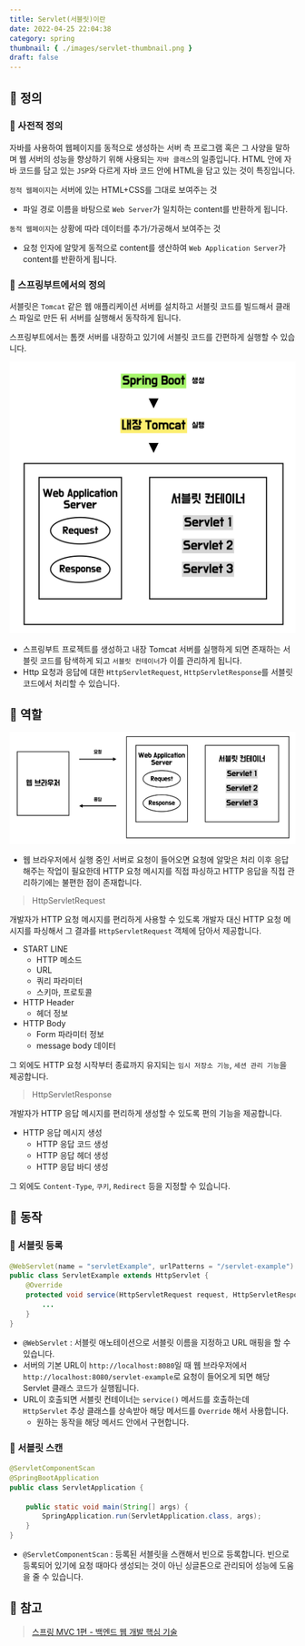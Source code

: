 ```yaml
---
title: Servlet(서블릿)이란
date: 2022-04-25 22:04:38
category: spring
thumbnail: { ./images/servlet-thumbnail.png }
draft: false
---
```


## 🚀 정의

### 📗 사전적 정의

자바를 사용하여 웹페이지를 동적으로 생성하는 서버 측 프로그램 혹은 그 사양을 말하며 웹 서버의 성능을 향상하기 위해 사용되는 `자바 클래스`의 일종입니다. HTML 안에 자바 코드를 담고 있는 `JSP`와 다르게 자바 코드 안에 HTML을 담고 있는 것이 특징입니다.

`정적 웹페이지`는 서버에 있는 HTML+CSS를 그대로 보여주는 것

- 파일 경로 이름을 바탕으로 `Web Server`가 일치하는 content를 반환하게 됩니다.

`동적 웹페이지`는 상황에 따라 데이터를 추가/가공해서 보여주는 것

- 요청 인자에 알맞게 동적으로 content를 생산하여 `Web Application Server`가 content를 반환하게 됩니다.

### 📗 스프링부트에서의 정의

서블릿은 `Tomcat` 같은 웹 애플리케이션 서버를 설치하고 서블릿 코드를 빌드해서 클래스 파일로 만든 뒤 서버를 실행해서 동작하게 됩니다.

스프링부트에서는 톰캣 서버를 내장하고 있기에 서블릿 코드를 간편하게 실행할 수 있습니다.

![servlet-01](./images/servlet-01.png)

- 스프링부트 프로젝트를 생성하고 내장 Tomcat 서버를 실행하게 되면 존재하는 서블릿 코드를 탐색하게 되고 `서블릿 컨테이너`가 이를 관리하게 됩니다.
- Http 요청과 응답에 대한 `HttpServletRequest`, `HttpServletResponse`를 서블릿 코드에서 처리할 수 있습니다.

## 🚀 역할

![servlet-02](./images/servlet-02.png)

- 웹 브라우저에서 실행 중인 서버로 요청이 들어오면 요청에 알맞은 처리 이후 응답해주는 작업이 필요한데 HTTP 요청 메시지를 직접 파싱하고 HTTP 응답을 직접 관리하기에는 불편한 점이 존재합니다.

> HttpServletRequest

개발자가 HTTP 요청 메시지를 편리하게 사용할 수 있도록 개발자 대신 HTTP 요청 메시지를 파싱해서 그 결과를 `HttpServletRequest` 객체에 담아서 제공합니다.

- START LINE
  - HTTP 메소드
  - URL
  - 쿼리 파라미터
  - 스키마, 프로토콜
- HTTP Header
  - 헤더 정보
- HTTP Body
  - Form 파라미터 정보
  - message body 데이터

그 외에도 HTTP 요청 시작부터 종료까지 유지되는 `임시 저장소 기능`, `세션 관리 기능`을 제공합니다.

> HttpServletResponse

개발자가 HTTP 응답 메시지를 편리하게 생성할 수 있도록 편의 기능을 제공합니다.

- HTTP 응답 메시지 생성
  - HTTP 응답 코드 생성
  - HTTP 응답 헤더 생성
  - HTTP 응답 바디 생성

그 외에도 `Content-Type`, `쿠키`, `Redirect` 등을 지정할 수 있습니다.

## 🚀 동작

### 📝 서블릿 등록

```java
@WebServlet(name = "servletExample", urlPatterns = "/servlet-example")
public class ServletExample extends HttpServlet {
    @Override
    protected void service(HttpServletRequest request, HttpServletResponse response) throws ServletException, IOException {
        ...
    }
}
```

- `@WebServlet` : 서블릿 애노테이션으로 서블릿 이름을 지정하고 URL 매핑을 할 수 있습니다.
- 서버의 기본 URL이 `http://localhost:8080`일 때 웹 브라우저에서 `http://localhost:8080/servlet-example`로 요청이 들어오게 되면 해당 Servlet 클래스 코드가 실행됩니다.
- URL이 호출되면 서블릿 컨테이너는 `service()` 메서드를 호출하는데 `HttpServlet` 추상 클래스를 상속받아 해당 메서드를 `Override` 해서 사용합니다.
  - 원하는 동작을 해당 메서드 안에서 구현합니다.

### 📝 서블릿 스캔

```java
@ServletComponentScan
@SpringBootApplication
public class ServletApplication {

    public static void main(String[] args) {
        SpringApplication.run(ServletApplication.class, args);
    }
}
```

- `@ServletComponentScan` : 등록된 서블릿을 스캔해서 빈으로 등록합니다. 빈으로 등록되어 있기에 요청 때마다 생성되는 것이 아닌 싱글톤으로 관리되어 성능에 도움을 줄 수 있습니다.

## 🚀 참고

> [스프링 MVC 1편 - 백엔드 웹 개발 핵심 기술](https://www.inflearn.com/course/%EC%8A%A4%ED%94%84%EB%A7%81-mvc-1/dashboard)
